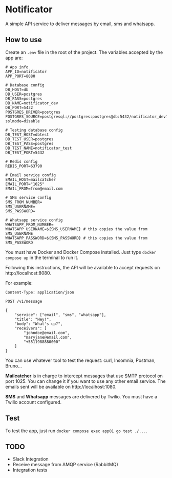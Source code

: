 # Notificator

A simple API service to deliver messages by email, sms and whatsapp.

## How to use

Create an `.env` file in the root of the project. The variables accepted by the app are:

```
# App info
APP_ID=notificator
APP_PORT=8080

# Database config
DB_HOST=db
DB_USER=postgres
DB_PASS=postgres
DB_NAME=notificator_dev
DB_PORT=5432
POSTGRES_DRIVER=postgres
POSTGRES_SOURCE=postgresql://postgres:postgres@db:5432/notificator_dev?sslmode=disable

# Testing database config
DB_TEST_HOST=dbtest
DB_TEST_USER=postgres
DB_TEST_PASS=postgres
DB_TEST_NAME=notificator_test
DB_TEST_PORT=5432

# Redis config
REDIS_PORT=63790

# Email service config
EMAIL_HOST=mailcatcher
EMAIL_PORT="1025"
EMAIL_FROM=from@email.com

# SMS service config
SMS_FROM_NUMBER=
SMS_USERNAME=
SMS_PASSWORD=

# Whatsapp service config
WHATSAPP_FROM_NUMBER=
WHATSAPP_USERNAME=${SMS_USERNAME} # this copies the value from SMS_USERNAME
WHATSAPP_PASSWORD=${SMS_PASSWORD} # this copies the value from SMS_PASSWORD
```

You must have Docker and Docker Compose installed. Just type `docker compose up` in the terminal to run it.

Following this instructions, the API will be available to accept requests on http://localhost:8080.

For example:

```
Content-Type: application/json

POST /v1/message

{
    "service": ["email", "sms", "whatsapp"],
    "title": "Hey!",
    "body": "What's up?",
    "receivers": [
        "johndoe@email.com",
        "maryjane@email.com",
        "+5511988880000"
    ]
}
```

You can use whatever tool to test the request: curl, Insomnia, Postman, Bruno...

**Mailcatcher** is in charge to intercept messages that use SMTP protocol on port 1025. You can change it if you want to use any other email service.
The emails sent will be available on http://localhost:1080.

**SMS** and **Whatsapp** messages are delivered by Twilio. You must have a Twilio account configured.

## Test

To test the app, just run `docker compose exec app01 go test ./...`.

## TODO

- Slack Integration
- Receive message from AMQP service (RabbitMQ)
- Integration tests
